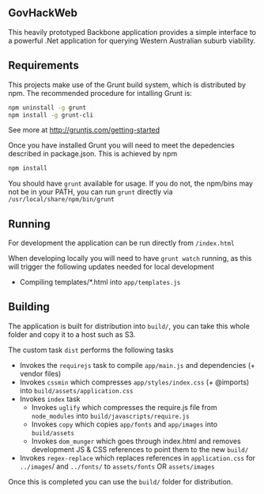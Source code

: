 ## GovHackWeb

This heavily prototyped Backbone application provides a simple interface to a powerful .Net application for querying Western Australian suburb viability.

## Requirements

This projects make use of the Grunt build system, which is distributed by npm. The recommended procedure for intalling Grunt is:

```bash
npm uninstall -g grunt
npm install -g grunt-cli
```

See more at http://gruntjs.com/getting-started

Once you have installed Grunt you will need to meet the depedencies described in package.json. This is achieved by npm

```bash
npm install
```

You should have `grunt` available for usage. If you do not, the npm/bins may not be in your PATH, you can run `grunt` directly via `/usr/local/share/npm/bin/grunt`

## Running

For development the application can be run directly from `/index.html`

When developing locally you will need to have `grunt watch` running, as this will trigger the following updates needed for local development

* Compiling templates/*.html into `app/templates.js`

## Building

The application is built for distribution into `build/`, you can take this whole folder and copy it to a host such as S3.

The custom task `dist` performs the following tasks

* Invokes the `requirejs` task to compile `app/main.js` and dependencies (+ vendor files)
* Invokes `cssmin` which compresses `app/styles/index.css` (+ @imports) into `build/assets/application.css`
* Invokes `index` task
  * Invokes `uglify` which compresses the require.js file from `node_modules` into `build/javascripts/require.js`
  * Invokes `copy` which copies `app/fonts` and `app/images` into `build/assets`
  * Invokes `dom_munger` which goes through index.html and removes development JS & CSS references to point them to the new `build/`
* Invokes `regex-replace` which replaces references in `application.css` for `../images`/ and `../fonts/` to `assets/fonts` OR `assets/images`

Once this is completed you can use the `build/` folder for distribution.